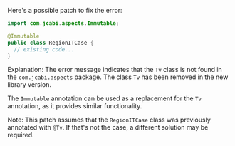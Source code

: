 Here's a possible patch to fix the error:
```java
import com.jcabi.aspects.Immutable;

@Immutable
public class RegionITCase {
  // existing code...
}
```
Explanation:
The error message indicates that the `Tv` class is not found in the `com.jcabi.aspects` package. The class `Tv` has been removed in the new library version.

The `Immutable` annotation can be used as a replacement for the `Tv` annotation, as it provides similar functionality.

Note: This patch assumes that the `RegionITCase` class was previously annotated with `@Tv`. If that's not the case, a different solution may be required.